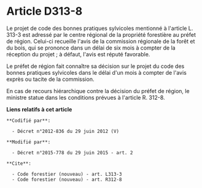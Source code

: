 # Article D313-8

Le projet de code des bonnes pratiques sylvicoles mentionné à l'article L. 313-3 est adressé par le centre régional de la
propriété forestière au préfet de région. Celui-ci recueille l'avis de la commission régionale de la forêt et du bois, qui se
prononce dans un délai de six mois à compter de la réception du projet ; à défaut, l'avis est réputé favorable. 

Le préfet de région fait connaître sa décision sur le projet du code des bonnes pratiques sylvicoles dans le délai d'un mois
à compter de l'avis exprès ou tacite de la commission. 

En cas de recours hiérarchique contre la décision du préfet de région, le ministre statue dans les conditions prévues à
l'article R. 312-8.

**Liens relatifs à cet article**

	**Codifié par**:

	  - Décret n°2012-836 du 29 juin 2012 (V)

	**Modifié par**:

	  - Décret n°2015-778 du 29 juin 2015 - art. 2

	**Cite**:

	  - Code forestier (nouveau) - art. L313-3
	  - Code forestier (nouveau) - art. R312-8
